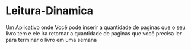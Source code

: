 # Leitura-Dinamica
Um Aplicativo onde Você pode inserir a quantidade de paginas que o seu livro tem e ele ira retornar a quantidade de paginas que você precisa ler para terminar o livro em uma semana
